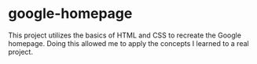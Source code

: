 # google-homepage
This project utilizes the basics of HTML and CSS to recreate the Google homepage. Doing this allowed me to apply the 
concepts I learned to a real project. 

